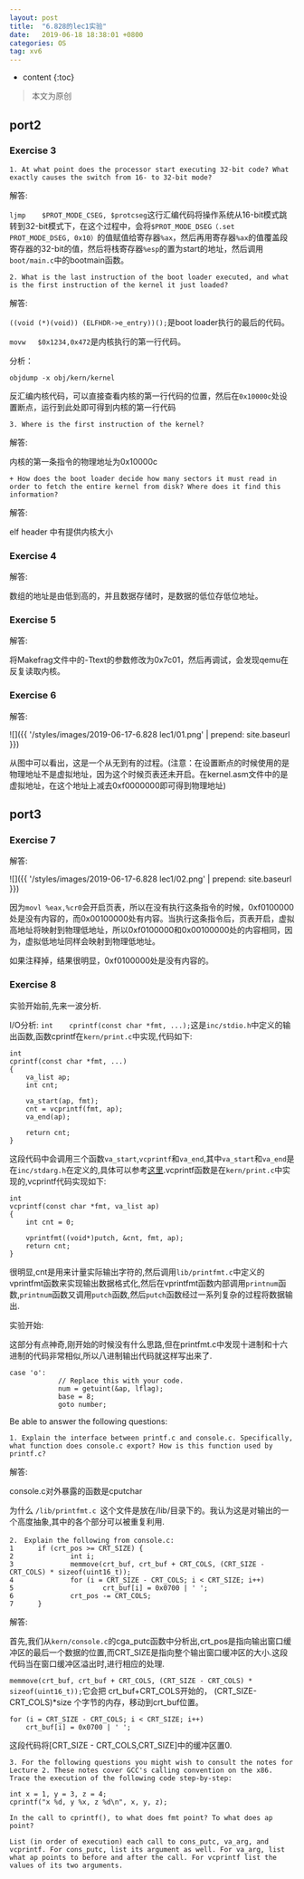 ```yaml
---
layout: post
title:  "6.828的lec1实验"
date:   2019-06-18 18:38:01 +0800
categories: OS
tag: xv6
---
```


* content
{:toc}


>本文为原创

## port2

### Exercise 3
```
1. At what point does the processor start executing 32-bit code? What exactly causes the switch from 16- to 32-bit mode?
```
解答:

`ljmp    $PROT_MODE_CSEG, $protcseg`这行汇编代码将操作系统从16-bit模式跳转到32-bit模式下，在这个过程中，会将`$PROT_MODE_DSEG（.set PROT_MODE_DSEG, 0x10）`的值赋值给寄存器`%ax`，然后再用寄存器`%ax`的值覆盖段寄存器的32-bit的值，然后将栈寄存器`%esp`的置为start的地址，然后调用`boot/main.c`中的bootmain函数。

```
2. What is the last instruction of the boot loader executed, and what is the first instruction of the kernel it just loaded?
```
解答:

`((void (*)(void)) (ELFHDR->e_entry))();`是boot loader执行的最后的代码。

`movw   $0x1234,0x472`是内核执行的第一行代码。

分析：

`objdump -x obj/kern/kernel`

反汇编内核代码，可以直接查看内核的第一行代码的位置，然后在`0x10000c`处设置断点，运行到此处即可得到内核的第一行代码

```
3. Where is the first instruction of the kernel?
```
解答:

内核的第一条指令的物理地址为0x10000c

```
+ How does the boot loader decide how many sectors it must read in order to fetch the entire kernel from disk? Where does it find this information?
```
解答:

elf header 中有提供内核大小


### Exercise 4

解答:

数组的地址是由低到高的，并且数据存储时，是数据的低位存低位地址。


### Exercise 5

解答:

将Makefrag文件中的-Ttext的参数修改为0x7c01，然后再调试，会发现qemu在反复读取内核。


### Exercise 6

解答:

![]({{ '/styles/images/2019-06-17-6.828 lec1/01.png' | prepend: site.baseurl }})

从图中可以看出，这是一个从无到有的过程。(注意：在设置断点的时候使用的是物理地址不是虚拟地址，因为这个时候页表还未开启。在kernel.asm文件中的是虚拟地址，在这个地址上减去0xf0000000即可得到物理地址)

## port3

### Exercise 7

解答:

![]({{ '/styles/images/2019-06-17-6.828 lec1/02.png' | prepend: site.baseurl }})

因为`movl %eax,%cr0`会开启页表，所以在没有执行这条指令的时候，0xf0100000处是没有内容的，而0x00100000处有内容。当执行这条指令后，页表开启，虚拟高地址将映射到物理低地址，所以0xf0100000和0x00100000处的内容相同，因为，虚拟低地址同样会映射到物理低地址。

如果注释掉，结果很明显，0xf0100000处是没有内容的。

### Exercise 8

实验开始前,先来一波分析.

I/O分析:
`int	cprintf(const char *fmt, ...);`这是`inc/stdio.h`中定义的输出函数,函数cprintf在`kern/print.c`中实现,代码如下:

```
int
cprintf(const char *fmt, ...)
{
	va_list ap;
	int cnt;

	va_start(ap, fmt);
	cnt = vcprintf(fmt, ap);
	va_end(ap);

	return cnt;
}
```
这段代码中会调用三个函数`va_start`,`vcprintf`和`va_end`,其中`va_start`和`va_end`是在`inc/stdarg.h`在定义的,具体可以参考[这里](https://www.cnblogs.com/pengdonglin137/p/3345911.html).vcprintf函数是在`kern/print.c`中实现的,vcprintf代码实现如下:

```
int
vcprintf(const char *fmt, va_list ap)
{
	int cnt = 0;

	vprintfmt((void*)putch, &cnt, fmt, ap);
	return cnt;
}
```

很明显,cnt是用来计量实际输出字符的,然后调用`lib/printfmt.c`中定义的vprintfmt函数来实现输出数据格式化,然后在vprintfmt函数内部调用`printnum`函数,`printnum`函数又调用`putch`函数,然后`putch`函数经过一系列复杂的过程将数据输出.

实验开始:

这部分有点神奇,刚开始的时候没有什么思路,但在printfmt.c中发现十进制和十六进制的代码非常相似,所以八进制输出代码就这样写出来了.

```
case 'o':
			// Replace this with your code.
			num = getuint(&ap, lflag);
			base = 8;
			goto number;
```

Be able to answer the following questions:

```
1. Explain the interface between printf.c and console.c. Specifically, what function does console.c export? How is this function used by printf.c?
```
解答:

console.c对外暴露的函数是cputchar

为什么 `/lib/printfmt.c `这个文件是放在/lib/目录下的。我认为这是对输出的一个高度抽象,其中的各个部分可以被重复利用.

```
2.　Explain the following from console.c:
1      if (crt_pos >= CRT_SIZE) {
2              int i;
3              memmove(crt_buf, crt_buf + CRT_COLS, (CRT_SIZE - CRT_COLS) * sizeof(uint16_t));
4              for (i = CRT_SIZE - CRT_COLS; i < CRT_SIZE; i++)
5                      crt_buf[i] = 0x0700 | ' ';
6              crt_pos -= CRT_COLS;
7      }
```
解答:

首先,我们从`kern/console.c`的cga_putc函数中分析出,crt_pos是指向输出窗口缓冲区的最后一个数据的位置,而CRT_SIZE是指向整个输出窗口缓冲区的大小.这段代码当在窗口缓冲区溢出时,进行相应的处理.

`memmove(crt_buf, crt_buf + CRT_COLS, (CRT_SIZE - CRT_COLS) * sizeof(uint16_t));`它会把 crt_buf+CRT_COLS开始的， (CRT_SIZE-CRT_COLS)\*size 个字节的内存，移动到crt_buf位置。

```
for (i = CRT_SIZE - CRT_COLS; i < CRT_SIZE; i++)
    crt_buf[i] = 0x0700 | ' ';
```
这段代码将[CRT_SIZE - CRT_COLS,CRT_SIZE]中的缓冲区置0.

```
3. For the following questions you might wish to consult the notes for Lecture 2. These notes cover GCC's calling convention on the x86.
Trace the execution of the following code step-by-step:

int x = 1, y = 3, z = 4;
cprintf("x %d, y %x, z %d\n", x, y, z);

In the call to cprintf(), to what does fmt point? To what does ap point?

List (in order of execution) each call to cons_putc, va_arg, and vcprintf. For cons_putc, list its argument as well. For va_arg, list what ap points to before and after the call. For vcprintf list the values of its two arguments.
```



